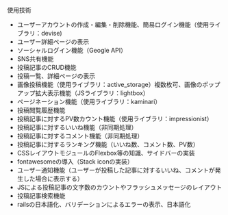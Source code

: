 使用技術
- ユーザーアカウントの作成・編集・削除機能、簡易ログイン機能（使用ライブラリ：devise)
- ユーザー詳細ページの表示
- ソーシャルログイン機能（Geogle API）
- SNS共有機能
- 投稿記事のCRUD機能
- 投稿一覧、詳細ページの表示
- 画像投稿機能（使用ライブラリ：active_storage）複数枚可、画像のポップアップ拡大表示機能（JSライブラリ：lightbox）
- ページネーション機能（使用ライブラリ：kaminari）
- 投稿閲覧履歴機能
- 投稿記事に対するPV数カウント機能（使用ライブラリ：impressionist）
- 投稿記事に対するいいね機能（非同期処理）
- 投稿記事に対するコメント機能（非同期処理）
- 投稿記事に対するランキング機能（いいね数、コメント数、PV数）
- CSSレイアウトモジュールのFlexbox等の知識、サイドバーの実装
- fontawesomeの導入（Stack iconの実装）
- ユーザー通知機能（ユーザーが投稿した記事に対するいいね、コメントが発生した場合に表示する）
- JSによる投稿記事の文字数のカウントやフラッシュメッセージのレイアウト
- 投稿記事検索機能
- railsの日本語化、バリデーションによるエラーの表示、日本語化
